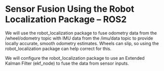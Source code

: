 # Sensor Fusion Using the Robot Localization Package – ROS2

We will use the robot_localization package to fuse odometry data from the /wheel/odometry topic with IMU data from the /imu/data topic to provide locally accurate, smooth odometry estimates. Wheels can slip, so using the robot_localization package can help correct for this.

We will configure the robot_localization package to use an Extended Kalman Filter (ekf_node) to fuse the data from sensor inputs.



